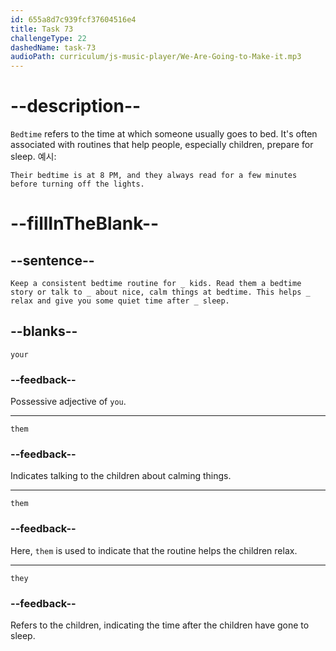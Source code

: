 ```yaml
---
id: 655a8d7c939fcf37604516e4
title: Task 73
challengeType: 22
dashedName: task-73
audioPath: curriculum/js-music-player/We-Are-Going-to-Make-it.mp3
---
```


<!--
AUDIO REFERENCE: 
Jake: Amazing. Hmm… How about bedtime?

Sarah: Keep a consistent bedtime routine for your kids. Read them a bedtime story or talk to them about nice, calm things at bedtime. This helps them relax and give you some quiet time after they sleep.
-->

# --description--

`Bedtime` refers to the time at which someone usually goes to bed. It's often associated with routines that help people, especially children, prepare for sleep. 예시:

`Their bedtime is at 8 PM, and they always read for a few minutes before turning off the lights.`

# --fillInTheBlank--

## --sentence--

`Keep a consistent bedtime routine for _ kids. Read them a bedtime story or talk to _ about nice, calm things at bedtime. This helps _ relax and give you some quiet time after _ sleep.`

## --blanks--

`your`

### --feedback--

Possessive adjective of `you`.

---

`them`

### --feedback--

Indicates talking to the children about calming things.

---

`them`

### --feedback--

Here, `them` is used to indicate that the routine helps the children relax.

---

`they`

### --feedback--

Refers to the children, indicating the time after the children have gone to sleep.
